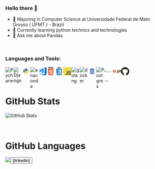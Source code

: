 ### Hello there 👋

- 🔭 Majoring in Computer Science at Universidade Federal de Mato Grosso ( UFMT ) - Brazil
- 🌱 Currently learning python technics and technologies
- 💬 Ask me about Pandas
<br/>

### Languages and Tools:

<img align="left" width="26px" alt="Pycharm" src="https://img.icons8.com/windows/32/000000/pycharm.png"/>
<img align="left" width="26px" alt="Django" src="https://img.icons8.com/color/48/000000/django.png"/>
<img align="left" width="26px" src="https://raw.githubusercontent.com/github/explore/80688e429a7d4ef2fca1e82350fe8e3517d3494d/topics/python/python.png" alt="Python" >
<img <img align="left" width="26px" alt="anaconda" src="https://img.icons8.com/dusk/64/000000/anaconda.png"/>
<img align="left" alt="Visual Studio Code" width="26px" src="https://raw.githubusercontent.com/github/explore/80688e429a7d4ef2fca1e82350fe8e3517d3494d/topics/visual-studio-code/visual-studio-code.png" />
<img align="left" alt="HTML5" width="26px" src="https://raw.githubusercontent.com/github/explore/80688e429a7d4ef2fca1e82350fe8e3517d3494d/topics/html/html.png" />
<img align="left" alt="CSS3" width="26px" src="https://raw.githubusercontent.com/github/explore/80688e429a7d4ef2fca1e82350fe8e3517d3494d/topics/css/css.png" />
<img align="left" alt="JavaScript" width="26px" src="https://raw.githubusercontent.com/github/explore/80688e429a7d4ef2fca1e82350fe8e3517d3494d/topics/javascript/javascript.png" />
<img align="left" width="26px" alt="golang" src="https://img.icons8.com/color/48/000000/golang.png"/>
<img align="left" width="26px" alt="docker" src="https://img.icons8.com/dusk/64/000000/docker.png"/>                                                                    
<img align="left" alt="SQL" width="26px" src="https://raw.githubusercontent.com/github/explore/80688e429a7d4ef2fca1e82350fe8e3517d3494d/topics/sql/sql.png" />
<img align="left" alt="Postgres" width="26px" src="https://simpleicons.org/icons/postgresql.svg" />
<img align="left" alt="MongoDB" width="26px" src="https://raw.githubusercontent.com/github/explore/80688e429a7d4ef2fca1e82350fe8e3517d3494d/topics/mongodb/mongodb.png" />
<img align="left" alt="Git" width="26px" src="https://raw.githubusercontent.com/github/explore/80688e429a7d4ef2fca1e82350fe8e3517d3494d/topics/git/git.png" />
<img align="left" alt="GitHub" width="26px" src="https://raw.githubusercontent.com/github/explore/78df643247d429f6cc873026c0622819ad797942/topics/github/github.png" />
<br/>
<br/>
--

<h1>GitHub Stats</h1>
<p><img src="https://github-readme-stats.vercel.app/api?username=ChernoBen&amp;show_icons=true" alt="GitHub Stats"></p>
<br/>
<h1>GitHub Languages</h1>
<p><img align="left" src="https://github-readme-stats.vercel.app/api/top-langs/?username=ChernoBen&layout=compact&hide=html" /></p>
<button href="https://www.linkedin.com/in/benjamim-francisco-73a82613b/">[linkedin]</button>
